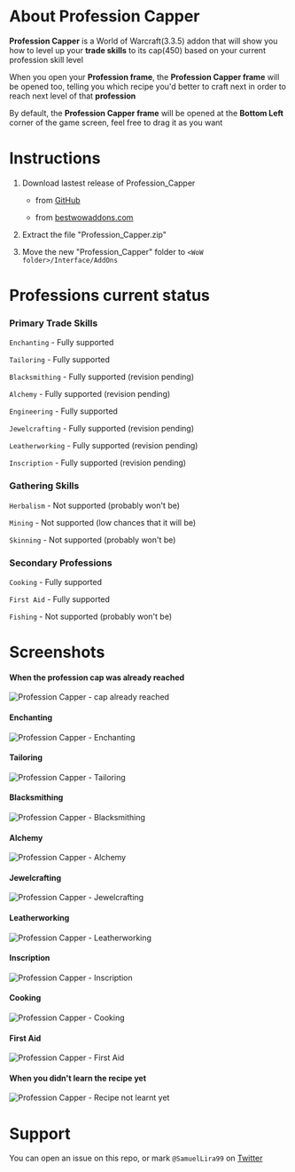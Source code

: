 # About Profession Capper
**Profession Capper** is a World of Warcraft(3.3.5) addon that will show you how to level up your **trade skills** to its cap(450) based on your current profession skill level

When you open your **Profession frame**, the **Profession Capper frame** will be opened too, telling you which recipe you'd better to craft next in order to reach next level of that **profession**

By default, the **Profession Capper frame** will be opened at the **Bottom Left** corner of the game screen, feel free to drag it as you want

# Instructions
1. Download lastest release of Profession_Capper

    - from [GitHub](https://github.com/SamuelLira99/Profession-Capper/releases)

    - from [bestwowaddons.com](https://bestwowaddons.com/download/profession-capper/)


2. Extract the file "Profession_Capper.zip"

3. Move the new "Profession_Capper" folder to `<WoW folder>/Interface/AddOns`

# Professions current status

### Primary Trade Skills

`Enchanting` - Fully supported

`Tailoring` - Fully supported

`Blacksmithing` - Fully supported (revision pending)

`Alchemy` - Fully supported (revision pending)

`Engineering` - Fully supported

`Jewelcrafting` - Fully supported (revision pending)

`Leatherworking` - Fully supported (revision pending)

`Inscription` - Fully supported (revision pending)

### Gathering Skills
`Herbalism` - Not supported (probably won't be)

`Mining` - Not supported (low chances that it will be)

`Skinning` - Not supported (probably won't be)

### Secondary Professions
`Cooking` - Fully supported

`First Aid` - Fully supported

`Fishing` - Not supported (probably won't be)

# Screenshots

#### When the profession cap was already reached
![Profession Capper - cap already reached](https://imgur.com/viU8cIc.jpg)

#### Enchanting
![Profession Capper - Enchanting](https://imgur.com/Zb8udRn.jpg)

#### Tailoring
![Profession Capper - Tailoring](https://imgur.com/qN6gBAN.jpg)

#### Blacksmithing
![Profession Capper - Blacksmithing](https://imgur.com/m36QPKT.jpg)

#### Alchemy
![Profession Capper - Alchemy](https://imgur.com/74Cw1lp.jpg)

#### Jewelcrafting
![Profession Capper - Jewelcrafting](https://imgur.com/rMzesUO.jpg)

#### Leatherworking
![Profession Capper - Leatherworking](https://imgur.com/7Gn10JT.jpg)

#### Inscription
![Profession Capper - Inscription](https://imgur.com/Zef1GWz.jpg)

#### Cooking
![Profession Capper - Cooking](https://imgur.com/wlDzjSS.jpg)

#### First Aid
![Profession Capper - First Aid](https://imgur.com/voG9Ecr.jpg)

#### When you didn't learn the recipe yet
![Profession Capper - Recipe not learnt yet](https://imgur.com/Q2eXK6f.jpg)

# Support
You can open an issue on this repo, or mark `@SamuelLira99` on [Twitter](https://twitter.com/SamuelLira99)
